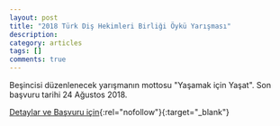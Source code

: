 ```yaml
---
layout: post
title: "2018 Türk Diş Hekimleri Birliği Öykü Yarışması"
description: 
category: articles
tags: []
comments: true
---
```


Beşincisi düzenlenecek yarışmanın mottosu "Yaşamak için Yaşat". Son başvuru tarihi 24 Ağustos 2018.

[Detaylar ve Başvuru için](https://www.guncel-egitim.org/2018-turk-dis-hekimleri-birligi-oyku-yarismasi/?utm_source=edebiyatyarismalari.com&utm_medium=affiliate){:rel="nofollow"}{:target="_blank"}